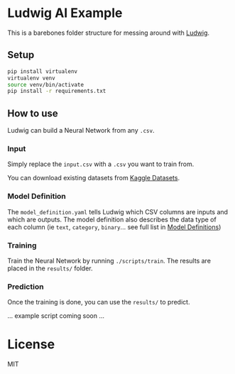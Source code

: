 # Ludwig AI Example

This is a barebones folder structure for messing around with [Ludwig](https://uber.github.io/ludwig).

## Setup

```bash
pip install virtualenv
virtualenv venv
source venv/bin/activate
pip install -r requirements.txt
```

## How to use

Ludwig can build a Neural Network from any `.csv`.

### Input

Simply replace the `input.csv` with a `.csv` you want to train from.

You can download existing datasets from [Kaggle Datasets](https://www.kaggle.com/datasets).

### Model Definition

The `model_definition.yaml` tells Ludwig which CSV columns are inputs and which are outputs. The model definition also describes the data type of each column (ie `text`, `category`, `binary`... see full list in [Model Definitions](https://uber.github.io/ludwig/user_guide/#model-definition))

### Training

Train the Neural Network by running `./scripts/train`. The results are placed in the `results/` folder.

### Prediction

Once the training is done, you can use the `results/` to predict.

... example script coming soon ...


# License

MIT
